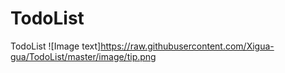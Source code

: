 # TodoList
TodoList 
![Image text]https://raw.githubusercontent.com/Xigua-gua/TodoList/master/image/tip.png
